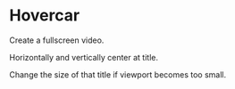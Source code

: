 Hovercar
========

Create a fullscreen video. 

Horizontally and vertically center at title. 

Change the size of that title if viewport becomes too small. 
